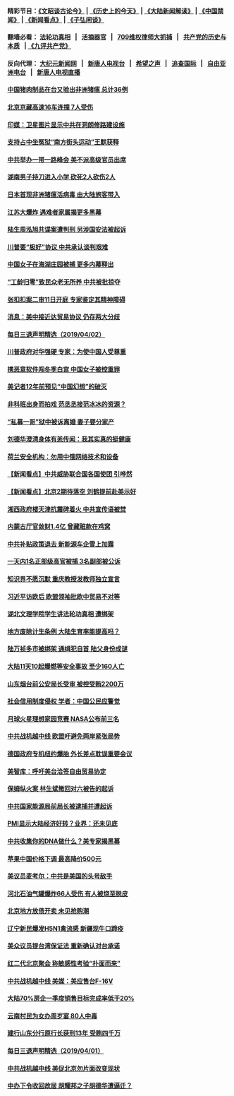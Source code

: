 #### 精彩节目：[《文昭谈古论今》](http://134.209.198.168/wenzhao) | [《历史上的今天》](http://134.209.198.168/today-in-history) | [《大陆新闻解读》](http://134.209.198.168/ntdtv-comedy) | [《中国禁闻》](http://134.209.198.168/ntdtv-news) | [《新闻看点》](http://134.209.198.168/news-insight) | [《子弘闲谈》](http://134.209.198.168/zihongxiantan/) 

  #### 翻墙必看： [法轮功真相](http://134.209.198.168:10000/videos/truth.html) &nbsp;&nbsp;|&nbsp;&nbsp; [活摘器官](http://134.209.198.168:10000/videos/res/Organs/) &nbsp;&nbsp;|&nbsp;&nbsp; [709维权律师大抓捕](http://134.209.198.168:10000/videos/709/) &nbsp;&nbsp;|&nbsp;&nbsp; [共产党的历史与本质](http://134.209.198.168:10000/videos/ccp.html) &nbsp;&nbsp;| [《九评共产党》](http://134.209.198.168:10000/videos/jiuping/) 

#### 反向代理： [大纪元新闻网](http://134.209.198.168:10080/) &nbsp;&nbsp;|&nbsp;&nbsp; [新唐人电视台](http://134.209.198.168:8000/) &nbsp;&nbsp;|&nbsp;&nbsp; [希望之声](http://134.209.198.168:8200/) &nbsp;&nbsp;|&nbsp;&nbsp; [追查国际](http://134.209.198.168:10010/) &nbsp;&nbsp;|&nbsp;&nbsp; [自由亚洲电台](http://134.209.198.168:9800/) &nbsp;&nbsp;|&nbsp;&nbsp; [新唐人电视直播](http://134.209.198.168/) 

#### [中国猪肉制品在台又验出非洲猪瘟 总计36例](../pages/nsc413/n11159509.md?t=04030937) 

#### [北京京藏高速16车连撞 7人受伤](../pages/nsc413/n11159537.md?t=04030937) 

#### [印媒：卫星图片显示中共在洞朗修路建设施](../pages/nsc413/n11159415.md?t=04030937) 

#### [支持占中坐冤狱“南方街头运动”王默获释](../pages/nsc413/n11159213.md?t=04030937) 

#### [中共举办一带一路峰会 美不派高级官员出席](../pages/nsc413/n11158984.md?t=04030937) 


#### [湖南男子持刀进入小学 砍死2人砍伤2人](../pages/nsc413/n11159259.md?t=04030937) 

#### [日本首现非洲猪瘟活病毒 由大陆旅客带入](../pages/nsc413/n11159250.md?t=04030937) 

#### [江苏大爆炸 遇难者家属揭更多黑幕](../pages/nsc413/n11158978.md?t=04030937) 

#### [陆生周泓旭共谍案遭判刑 另涉国安法被起诉](../pages/nsc413/n11157820.md?t=04030937) 

#### [川普要“极好”协议 中共承认谈判艰难](../pages/nsc413/n11155787.md?t=04030937) 

#### [中国女子在海湖庄园被捕 更多内幕释出](../pages/nsc413/n11159107.md?t=04030937) 

#### [“工龄归零”致民众老无所养 中共被批掠夺](../pages/nsc413/n11158705.md?t=04030937) 

#### [张扣扣案二审11日开庭 专家鉴定其精神障碍](../pages/nsc413/n11158558.md?t=04030937) 

#### [消息：美中接近达贸易协议 仍存两大分歧](../pages/nsc413/n11158910.md?t=04030937) 

#### [每日三退声明精选（2019/04/02）](../pages/nsc413/n11159034.md?t=04030937) 

#### [川普政府对华强硬 专家：为使中国人受尊重](../pages/nsc413/n11158598.md?t=04030937) 

#### [携恶意软件闯冬季白宫 中国女子被控重罪](../pages/nsc413/n11158549.md?t=04030937) 

#### [美记者12年前预见“中国幻想”的破灭](../pages/nsc413/n11158248.md?t=04030937) 

#### [非科班出身而拍戏 范丞丞接范冰冰的资源？](../pages/nsc413/n11158083.md?t=04030937) 

#### [“私募一哥”狱中被诉离婚 妻子要分家产](../pages/nsc413/n11158465.md?t=04030937) 

#### [刘德华澄清身体有恙传闻：我其实真的挺健康](../pages/nsc413/n11158428.md?t=04030937) 

#### [荷兰安全机构：勿用中俄网络技术和设备](../pages/nsc413/n11158222.md?t=04030937) 

#### [【新闻看点】中共威胁联合国各国使团 引哗然](../pages/nsc413/n11158234.md?t=04030937) 

#### [【新闻看点】北京2期待落空 刘鹤提前赴美示好](../pages/nsc413/n11158091.md?t=04030937) 

#### [湘西政府楼天津抗震碑着火 中共宣传语被焚](../pages/nsc413/n11158353.md?t=04030937) 

#### [内蒙古厅官敛财1.4亿 曾藏赃款在鸡窝](../pages/nsc413/n11158080.md?t=04030937) 

#### [中共补贴政策退去 新能源车企雪上加霜](../pages/nsc413/n11149123.md?t=04030937) 

#### [一天内1名正部级高官被捕 3名副部被公诉](../pages/nsc413/n11158221.md?t=04030937) 

#### [知识界不愿沉默 重庆教授发教师独立宣言](../pages/nsc413/n11158228.md?t=04030937) 

#### [习近平访欧后 欧盟领袖批欧中贸易不对等](../pages/nsc413/n11158191.md?t=04030937) 

#### [湖北文理学院学生讲法轮功真相 遭绑架](../pages/nsc413/n11157659.md?t=04030937) 

#### [地方废除计生条例 大陆生育率能提高吗？](../pages/nsc413/n11157778.md?t=04030937) 

#### [陆万祯多市被绑架 通缉犯自首 陆父身份成谜](../pages/nsc413/n11157940.md?t=04030937) 

#### [大陆11天10起爆燃等安全事故 至少160人亡](../pages/nsc413/n11157955.md?t=04030937) 

#### [山东烟台前公安局长受审 被控受贿2200万](../pages/nsc413/n11157695.md?t=04030937) 

#### [社会信用制度侵权 学者：中国公民应警觉](../pages/nsc413/n11155966.md?t=04030937) 

#### [月球火星理想家园竞赛 NASA公布前三名](../pages/nsc413/n11157970.md?t=04030937) 

#### [中共战机越中线 欧盟吁避免两岸紧张局势](../pages/nsc413/n11157905.md?t=04030937) 


#### [德国政府专机纽约爆胎 外长差点耽误重要会议](../pages/nsc413/n11157655.md?t=04030937) 

#### [美智库：呼吁美台洽签自由贸易协定](../pages/nsc413/n11157767.md?t=04030937) 

#### [保姆纵火案 林生斌撤回对六被告的起诉](../pages/nsc413/n11157056.md?t=04030937) 

#### [中共国家能源局前局长被逮捕并遭起诉](../pages/nsc413/n11157508.md?t=04030937) 

#### [PMI显示大陆经济好转？业界：还未见底](../pages/nsc413/n11157139.md?t=04030937) 

#### [中共收集你的DNA做什么？美专家揭黑幕](../pages/nsc413/n11156644.md?t=04030937) 

#### [苹果中国价格下调 最高降价500元](../pages/nsc413/n11157207.md?t=04030937) 

#### [美议员麦考尔：中共是美国的头号敌手](../pages/nsc413/n11157200.md?t=04030937) 

#### [河北石油气罐爆炸66人受伤 有人被烧至脱皮](../pages/nsc413/n11156884.md?t=04030937) 

#### [北京地方放债开卖 未见抢购潮](../pages/nsc413/n11156747.md?t=04030937) 

#### [辽宁新民爆发H5N1禽流感 新疆现牛口蹄疫](../pages/nsc413/n11156860.md?t=04030937) 

#### [美众议员提台湾保证法 重新确认对台承诺](../pages/nsc413/n11156973.md?t=04030937) 

#### [红二代北京聚会 称敏感性考验“扑面而来”](../pages/nsc413/n11156682.md?t=04030937) 

#### [中共战机越中线 美媒：美应售台F-16V](../pages/nsc413/n11156695.md?t=04030937) 

#### [大陆70%房企一季度销售目标完成率低于20%](../pages/nsc413/n11156436.md?t=04030937) 

#### [云南村民为女办周岁宴 80人中毒](../pages/nsc413/n11156621.md?t=04030937) 

#### [建行山东分行原行长获刑13年 受贿四千万](../pages/nsc413/n11156152.md?t=04030937) 

#### [每日三退声明精选（2019/04/01）](../pages/nsc413/n11156698.md?t=04030937) 

#### [中共战机越中线 美促北京勿片面改变现状](../pages/nsc413/n11156599.md?t=04030937) 

#### [中办下令收回故居 胡耀邦之子胡德华遭逼迁？](../pages/nsc413/n11156626.md?t=04030937) 

